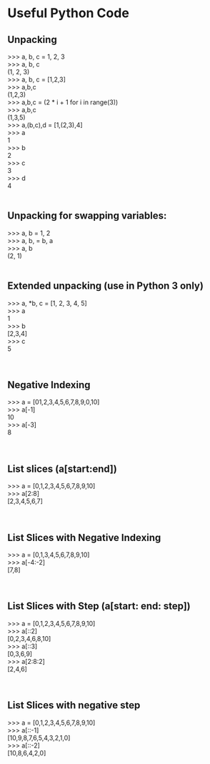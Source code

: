 # Useful Python Code

## Unpacking
\>\>\> a, b, c = 1, 2, 3<br />
\>\>\> a, b, c<br />
\(1, 2, 3\)<br />
\>\>\> a, b, c = [1,2,3]<br />
\>\>\> a,b,c<br />
(1,2,3)<br />
\>\>\> a,b,c = (2 * i + 1 for i in range(3))<br />
\>\>\> a,b,c<br />
(1,3,5)<br />
\>\>\> a,(b,c),d = [1,(2,3),4]<br />
\>\>\> a<br />
1<br />
\>\>\> b<br />
2<br />
\>\>\> c<br />
3<br />
\>\>\> d<br />
4<br />
<br />

## Unpacking for swapping variables:

\>\>\> a, b = 1, 2<br />
\>\>\> a, b, = b, a<br />
\>\>\> a, b<br />
(2, 1)<br />
<br />

## Extended unpacking (use in Python 3 only)

\>\>\> a, *b, c = [1, 2, 3, 4, 5]<br />
\>\>\> a<br />
1<br />
\>\>\> b<br />
[2,3,4]<br />
\>\>\> c<br />
5<br />

<br />

## Negative Indexing

\>\>\> a = [01,2,3,4,5,6,7,8,9,0,10]<br />
\>\>\> a[-1]<br />
10<br />
\>\>\> a[-3]<br />
8<br />

<br />

## List slices (a[start:end])

\>\>\> a = [0,1,2,3,4,5,6,7,8,9,10]<br />
\>\>\> a[2:8]<br />
[2,3,4,5,6,7]<br />

<br />

## List Slices with Negative Indexing

\>\>\> a = [0,1,3,4,5,6,7,8,9,10]<br />
\>\>\> a[-4:-2]<br />
[7,8]<br />

<br />

## List Slices with Step \(a\[start\: end\: step\]\)

\>\>\> a = [0,1,2,3,4,5,6,7,8,9,10]<br />
\>\>\> a[::2]<br />
[0,2,3,4,6,8,10]<br />
\>\>\> a[::3]<br />
[0,3,6,9]<br />
\>\>\> a[2:8:2]<br />
[2,4,6]<br />


<br />

## List Slices with negative step

\>\>\> a = [0,1,2,3,4,5,6,7,8,9,10]<br />
\>\>\> a[::-1]<br />
[10,9,8,7,6,5,4,3,2,1,0]<br />
\>\>\> a[::-2]<br />
[10,8,6,4,2,0]<br />

<br />


